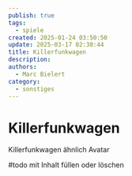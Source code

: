 ```yaml
---
publish: true
tags:
  - spiele
created: 2025-01-24 03:50:50
update: 2025-03-17 02:30:44
title: Killerfunkwagen
description: 
authors:
  - Marc Bielert
category:
  - sonstiges
---
```


# Killerfunkwagen

Killerfunkwagen
ähnlich Avatar

#todo mit Inhalt füllen oder löschen

